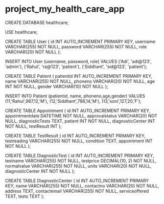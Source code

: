 # project_my_health_care_app

CREATE DATABASE healthcare;


USE healthcare;



CREATE TABLE User (
    id INT AUTO_INCREMENT PRIMARY KEY,
    username VARCHAR(255) NOT NULL,
    password VARCHAR(255) NOT NULL,
    role VARCHAR(20) NOT NULL
);


INSERT INTO User (username, password, role) VALUES
('Adi', 'adi@123', 'admin'),
('Rahul', 'ra@123', 'patient'),
('Siddhant', 'sid@123', 'patient');


CREATE TABLE Patient (
    patientid INT AUTO_INCREMENT PRIMARY KEY,
    name VARCHAR(255) NOT NULL,
    phoneno VARCHAR(20) NOT NULL,
    age INT NOT NULL,
    gender VARCHAR(10) NOT NULL
);

INSERT INTO Patient (patientid, name, phoneno,age,gender) VALUES
(11,'Rahul',987,12,'M'),
(12,'Siddhant',786,14,'M'),
(13,'soni',127,20,'F');


CREATE TABLE Appointment (
    id INT AUTO_INCREMENT PRIMARY KEY,
    appointmentdate DATETIME NOT NULL,
    approvalstatus VARCHAR(20) NOT NULL,
    diagnosticTests TEXT,
    patient INT NOT NULL,
    diagnosticCenter INT NOT NULL,
    testResult INT
);


CREATE TABLE TestResult (
    id INT AUTO_INCREMENT PRIMARY KEY,
    testreading VARCHAR(255) NOT NULL,
    condition TEXT,
    appointment INT NOT NULL
);


CREATE TABLE DiagnosticTest (
    id INT AUTO_INCREMENT PRIMARY KEY,
    testname VARCHAR(255) NOT NULL,
    testprice DECIMAL(10, 2) NOT NULL,
    normalvalue VARCHAR(255) NOT NULL,
    units VARCHAR(20) NOT NULL,
    diagnosticCenter INT NOT NULL
);


CREATE TABLE DiagnosticCenter (
    id INT AUTO_INCREMENT PRIMARY KEY,
    name VARCHAR(255) NOT NULL,
    contactno VARCHAR(20) NOT NULL,
    address TEXT,
    contactemail VARCHAR(255) NOT NULL,
    serviceoffered TEXT,
    tests TEXT
);
